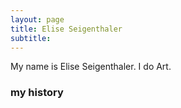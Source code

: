 ```yaml
---
layout: page
title: Elise Seigenthaler
subtitle: 
---
```


My name is Elise Seigenthaler. I do Art. 


### my history

